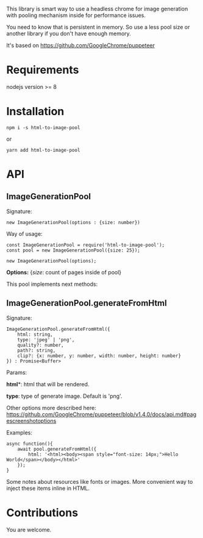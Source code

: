 This library is smart way to use a headless chrome for image generation with pooling mechanism inside for performance issues.

You need to know that is persistent in memory. So use a less pool size or another library if you don't have enough memory.

It's based on https://github.com/GoogleChrome/puppeteer

# Requirements

nodejs version >= 8

# Installation

`npm i -s html-to-image-pool`

or

`yarn add html-to-image-pool`

# API

##  ImageGenerationPool

Signature:

```
new ImageGenerationPool(options : {size: number})
```

Way of usage:

```
const ImageGenerationPool = require('html-to-image-pool');
const pool = new ImageGenerationPool({size: 25});
```

```
new ImageGenerationPool(options);
```

**Options:**  {*size*: count of pages inside of pool}

This pool implements next methods:

## ImageGenerationPool.generateFromHtml

Signature:

```
ImageGenerationPool.generateFromHtml({
    html: string,
    type: 'jpeg' | 'png',
    quality?: number,
    path?: string,
    clip?: {x: number, y: number, width: number, height: number}
}) : Promise<Buffer>
```

Params:

**html***: html that will be rendered.

**type**: type of generate image. Default is 'png'.

Other options more described here: https://github.com/GoogleChrome/puppeteer/blob/v1.4.0/docs/api.md#pagescreenshotoptions

Examples:

```
async function(){
    await pool.generateFromHtml({
        html: '<html><body><span style="font-size: 14px;">Hello World</span></body></html>'
    });
}
```

Some notes about resources like fonts or images. More convenient way to inject these items inline in HTML.


# Contributions

You are welcome.